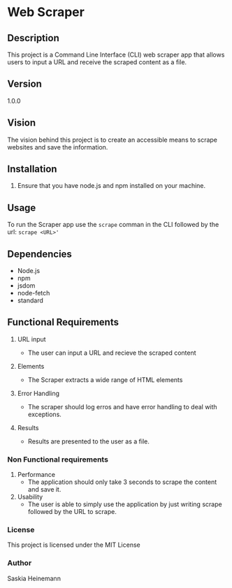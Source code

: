 # Web Scraper

## Description
This project is a Command Line Interface (CLI) web scraper app that allows users to input a URL and receive the scraped content as a file.

## Version
1.0.0

## Vision
The vision behind this project is to create an accessible means to scrape websites and save the information.

## Installation
1. Ensure that you have node.js and npm installed on your machine. 

## Usage
To run the Scraper app use the `scrape` comman in the CLI followed by the url:
`scrape <URL>'`

## Dependencies
- Node.js
- npm
- jsdom
- node-fetch
- standard

## Functional Requirements
1. URL input
    - The user can input a URL and recieve the scraped content

2. Elements
    - The Scraper extracts a wide range of HTML elements

3. Error Handling
    - The scraper should log erros and have error handling to deal with exceptions.

4. Results
    - Results are presented to the user as a file.

### Non Functional requirements
1. Performance
    - The application should only take 3 seconds to scrape the content and save it.
2. Usability
    - The user is able to simply use the application by just writing scrape followed by the URL to scrape.

### License
This project is licensed under the MIT License

### Author 
Saskia Heinemann

